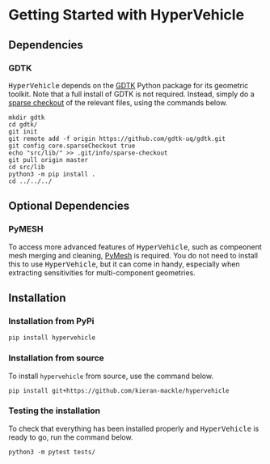 # Getting Started with HyperVehicle

## Dependencies

### GDTK
<tt>HyperVehicle</tt> depends on the 
[GDTK](https://github.com/gdtk-uq/gdtk) Python package for its geometric toolkit. 
Note that a full install of GDTK is not required. Instead, simply do a 
[sparse checkout](https://stackoverflow.com/questions/600079/how-do-i-clone-a-subdirectory-only-of-a-git-repository)
of the relevant files, using the commands below.

```
mkdir gdtk
cd gdtk/
git init
git remote add -f origin https://github.com/gdtk-uq/gdtk.git
git config core.sparseCheckout true
echo "src/lib/" >> .git/info/sparse-checkout
git pull origin master
cd src/lib
python3 -m pip install .
cd ../../../
```

## Optional Dependencies

### PyMESH

To access more advanced features of <tt>HyperVehicle</tt>, such as compeonent mesh merging
and cleaning, [PyMesh](https://github.com/PyMesh/PyMesh) is required. You do not need to install
this to use <tt>HyperVehicle</tt>, but it can come in handy, especially when extracting 
sensitivities for multi-component geometries.


## Installation


### Installation from PyPi

```
pip install hypervehicle
```

### Installation from source
To install `hypervehicle` from source, use the command below.

```
pip install git+https://github.com/kieran-mackle/hypervehicle
```


### Testing the installation

To check that everything has been installed properly and <tt>HyperVehicle</tt> is 
ready to go, run the command below.

```
python3 -m pytest tests/
```
